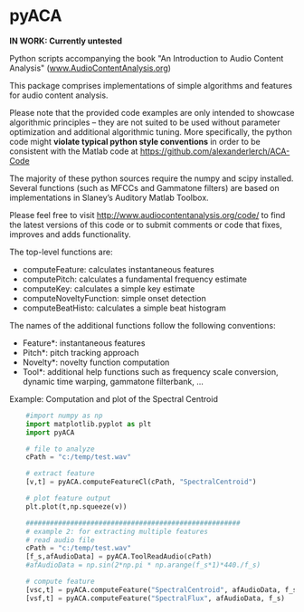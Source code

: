# pyACA
**IN WORK: Currently untested**

Python scripts accompanying the book "An Introduction to Audio Content 
Analysis" (www.AudioContentAnalysis.org)

This package comprises implementations of simple algorithms and features for 
audio content analysis.

Please note that the provided code examples are only intended to showcase 
algorithmic principles – they are not suited to be used without 
parameter optimization and additional algorithmic tuning. More specifically,
the python code might **violate typical python style conventions** in order to
be consistent with the Matlab code at 
https://github.com/alexanderlerch/ACA-Code

The majority of these python sources require the numpy and scipy installed. 
Several functions (such as MFCCs and Gammatone filters) are based on 
implementations in Slaney’s Auditory Matlab Toolbox.

Please feel free to visit http://www.audiocontentanalysis.org/code/
to find the latest versions of this code or to submit comments or code 
that fixes, improves and adds functionality.

The top-level functions are:
- computeFeature: calculates instantaneous features 
- computePitch: calculates a fundamental frequency estimate
- computeKey: calculates a simple key estimate
- computeNoveltyFunction: simple onset detection
- computeBeatHisto: calculates a simple beat histogram

The names of the additional functions follow the following 
conventions:
- Feature*: instantaneous features
- Pitch*: pitch tracking approach
- Novelty*: novelty function computation
- Tool*: additional help functions such as frequency scale 
conversion, dynamic time warping, gammatone filterbank, ...

Example: Computation and plot of the Spectral Centroid

```python
	#import numpy as np
	import matplotlib.pyplot as plt 
	import pyACA

	# file to analyze
	cPath = "c:/temp/test.wav"

	# extract feature
	[v,t] = pyACA.computeFeatureCl(cPath, "SpectralCentroid")

	# plot feature output
	plt.plot(t,np.squeeze(v))

	#####################################################
	# example 2: for extracting multiple features
	# read audio file
	cPath = "c:/temp/test.wav"
	[f_s,afAudioData] = pyACA.ToolReadAudio(cPath)
	#afAudioData = np.sin(2*np.pi * np.arange(f_s*1)*440./f_s)

	# compute feature
	[vsc,t] = pyACA.computeFeature("SpectralCentroid", afAudioData, f_s)
	[vsf,t] = pyACA.computeFeature("SpectralFlux", afAudioData, f_s)

```


